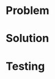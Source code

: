 <!-- REQUIRED SECTIONS -->

# Problem

<!-- Describe the problem you are solving including relevant background information

Examples:

There is a typo in the README.

This functionality is not unit tested.

We frequently want to run the migrations in different datasets. In keeping with DRY, it would be
nice to be able to change the project and dataset in one place. Currently, we would need to
update all the operations' values for database and schema in order to change the dataset. This
isn't DRY, and it requires making changes to files that are committed to git for an ephemeral
operation which is bad form.
-->

# Solution

<!-- Describe how you are solving the problem

Examples:

Updated instances of `data type` to `datatype`.

I refactored the code to pull the complex logic into testable pure functions, and added unit tests.

This pull request introduces a templating system that parameterizes the operations. Values can be
specified as coming from a templated value. The format is: `{{ variable_name }}`. This means that
the value will be replaced by the template value of the same name. The default value can be
provided in a YAML file, and be overridden by command line arguments.
-->


<!-- OPTIONAL SECTIONS -->

# Testing

<!-- Describe how you verified your solution fixes the problem -->
